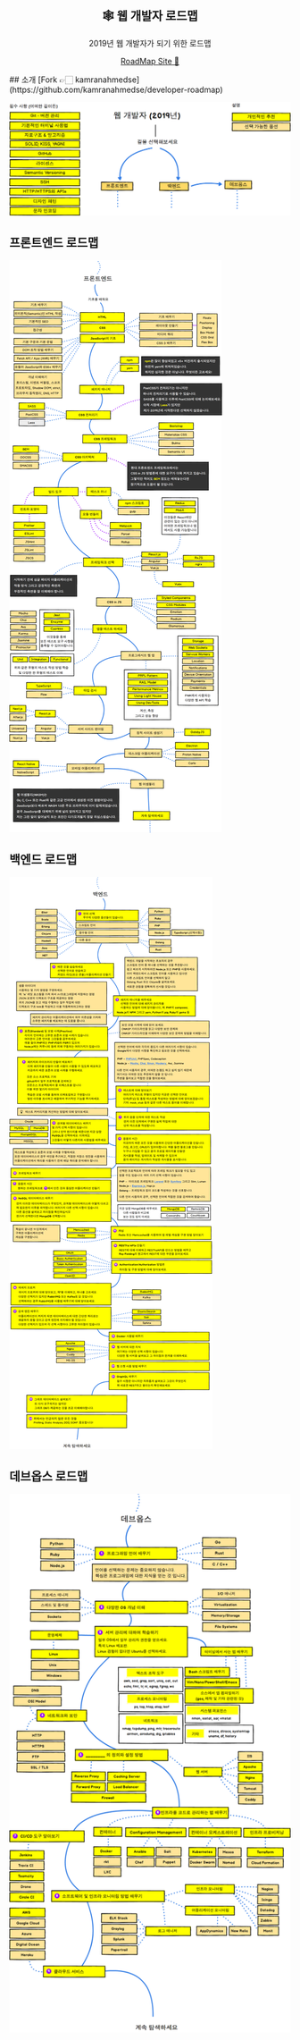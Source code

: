<p align="center">
  <h2 align="center">🕸️ 웹 개발자 로드맵</h2>
  <p align="center">
    2019년 웹 개발자가 되기 위한 로드맵
  </p>
  <p align="center">
   <a href="https://roadmap.sh">RoadMap Site 🔗</a>
  </p>
</p>
## 소개 
[Fork 👉🏻 kamranahmedse](https://github.com/kamranahmedse/developer-roadmap)

![Web Developer Roadmap Introduction](./images/intro.png)

## 프론트엔드 로드맵

![Frontend Roadmap](./images/frontend.png)

## 백엔드 로드맵

![Back-end Roadmap](./images/backend.png)

## 데브옵스 로드맵

![DevOps Roadmap](./images/devops.png)
